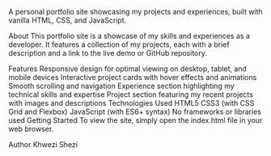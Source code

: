 A personal portfolio site showcasing my projects and experiences, built with vanilla HTML, CSS, and JavaScript.

About
This portfolio site is a showcase of my skills and experiences as a developer. It features a collection of my projects, each with a brief description and a link to the live demo or GitHub repository.

Features
Responsive design for optimal viewing on desktop, tablet, and mobile devices
Interactive project cards with hover effects and animations
Smooth scrolling and navigation
Experience section highlighting my technical skills and expertise
Project section featuring my recent projects with images and descriptions
Technologies Used
HTML5
CSS3 (with CSS Grid and Flexbox)
JavaScript (with ES6+ syntax)
No frameworks or libraries used
Getting Started
To view the site, simply open the index.html file in your web browser.

Author
Khwezi Shezi 
